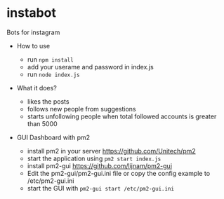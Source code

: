 # instabot

Bots  for instagram

* How to use
  * run `npm install`
  * add your userame and password in index.js
  * run `node index.js`

* What it does?
  * likes the posts
  * follows new people from suggestions
  * starts unfollowing people when total followed accounts is greater than 5000

* GUI Dashboard with pm2
  * install pm2 in your server <https://github.com/Unitech/pm2>
  * start the  application using `pm2 start index.js`
  * install pm2-gui <https://github.com/lijnam/pm2-gui>
  * Edit the pm2-gui/pm2-gui.ini file or copy the config example to /etc/pm2-gui.ini
  * start the GUI with `pm2-gui start /etc/pm2-gui.ini`
